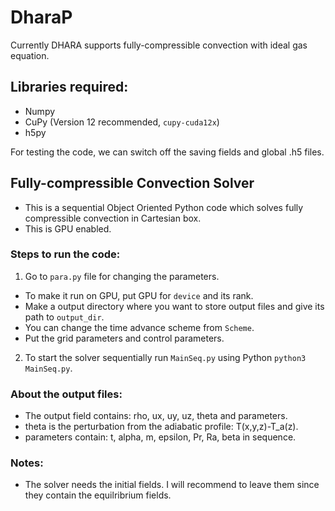 # DharaP

Currently DHARA supports fully-compressible convection with ideal gas equation.

## Libraries required:
- Numpy
- CuPy (Version 12 recommended, `cupy-cuda12x`)
- h5py

For testing the code, we can switch off the saving fields and global .h5 files.

## Fully-compressible Convection Solver
- This is a sequential Object Oriented Python code which solves fully compressible convection in Cartesian box. 
- This is GPU enabled. 

### Steps to run the code:
1. Go to `para.py` file for changing the parameters. 
  - To make it run on GPU, put GPU for `device` and its rank. 
  - Make a output directory where you want to store output files and give its path to `output_dir`. 
  - You can change the time advance scheme from `Scheme`.
  - Put the grid parameters and control parameters.
2. To start the solver sequentially run `MainSeq.py` using Python `python3 MainSeq.py`.

### About the output files:
- The output field contains: rho, ux, uy, uz, theta and parameters. 
- theta is the perturbation from the adiabatic profile: T(x,y,z)-T_a(z).
- parameters contain: t, alpha, m, epsilon, Pr, Ra, beta in sequence.

### Notes:
- The solver needs the initial fields. I will recommend to leave them since they contain the equilribrium fields. 
